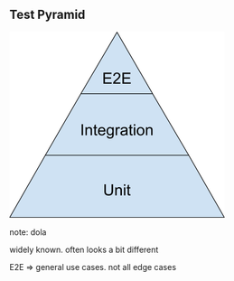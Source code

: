 ## Test Pyramid

![](../../images/test-pyramid.png)

note:
dola

widely known. often looks a bit different

E2E => general use cases. not all edge cases